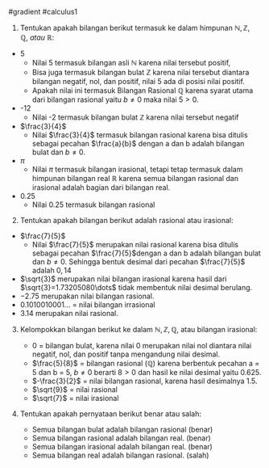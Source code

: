 #gradient #calculus1 

1. Tentukan apakah bilangan berikut termasuk ke dalam himpunan $\mathbb{N}, \mathbb{Z}, \mathbb{Q}, \ atau \ \mathbb{R}$:
- 5
     - Nilai 5 termasuk bilangan asli $\mathbb{N}$ karena nilai tersebut positif, 
     - Bisa juga termasuk bilangan bulat $\mathbb{Z}$ karena nilai tersebut diantara bilangan negatif, nol, dan positif, nilai 5 ada di posisi nilai positif.
     - Apakah nilai ini termasuk Bilangan Rasional $\mathbb{Q}$ karena syarat utama dari bilangan rasional yaitu $b \ne 0$ maka nilai $5 > 0$.
- -12
	- Nilai -2 termasuk bilangan bulat $\mathbb{Z}$ karena nilai tersebut negatif
- $\frac{3}{4}$
	- Nilai $\frac{3}{4}$ termasuk bilangan rasional karena bisa ditulis sebagai pecahan $\frac{a}{b}$ dengan a dan b adalah bilangan bulat dan $b \ne 0$.
- $\pi$
	- Nilai $\pi$ termasuk bilangan irasional, tetapi tetap termasuk dalam himpunan bilangan real $\mathbb{R}$ karena semua bilangan rasional dan irasional adalah bagian dari bilangan real.
- $0.25$
	- Nilai $0.25$ termasuk bilangan rasional

2. Tentukan apakah bilangan berikut adalah rasional atau irasional:
- $\frac{7}{5}$ 
  - Nilai $\frac{7}{5}$ merupakan nilai rasional karena bisa ditulis sebagai pecahan $\frac{7}{5}$dengan a dan b adalah bilangan bulat dan $b \ne 0$. Sehingga bentuk desimal dari pecahan $\frac{7}{5}$ adalah $0,14$
- $\sqrt{3}$ merupakan nilai bilangan irasional karena hasil dari $\sqrt{3}=1.73205080\dots$ tidak membentuk nilai desimal berulang.
- $-2.75$ merupakan nilai bilangan rasional.
- $0.1010010001\dots$ = nilai bilangan irrasional
- $3.14$ merupakan nilai rasional.

3. Kelompokkan bilangan berikut ke dalam $\mathbb{N}, \mathbb{Z}, \mathbb{Q}$, atau bilangan irasional:
   - $0$ = bilangan bulat, karena nilai $0$ merupakan nilai nol diantara nilai negatif, nol, dan positif tanpa mengandung nilai desimal.
   - $\frac{5}{8}$ = bilangan rasional ($\mathbb{Q}$) karena berbentuk pecahan a = 5 dan b = 5, $b \ne 0$ berarti $8 > 0$ dan hasil ke nilai desimal yaitu $0.625$.
   - $-\frac{3}{2}$ = nilai bilangan rasional, karena hasil desimalnya $1.5$.
   - $\sqrt{9}$ = nilai rasional
   - $\sqrt{7}$ = nilai irasional

4. Tentukan apakah pernyataan berikut benar atau salah:
   - Semua bilangan bulat adalah bilangan rasional (benar)
   - Semua bilangan rasional adalah bilangan real. (benar)
   - Semua bilangan irasional adalah bilangan real. (benar)
   - Semua bilangan real adalah bilangan rasional. (salah)